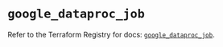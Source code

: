 # `google_dataproc_job`

Refer to the Terraform Registry for docs: [`google_dataproc_job`](https://registry.terraform.io/providers/hashicorp/google/5.16.0/docs/resources/dataproc_job).
